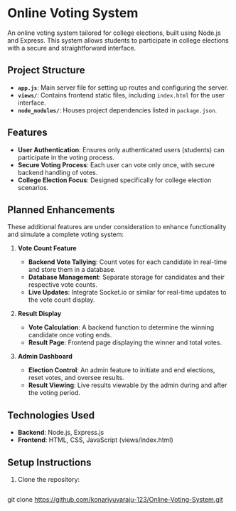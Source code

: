 # Online Voting System

An online voting system tailored for college elections, built using Node.js and Express. This system allows students to participate in college elections with a secure and straightforward interface.

## Project Structure
- **`app.js`**: Main server file for setting up routes and configuring the server.
- **`views/`**: Contains frontend static files, including `index.html` for the user interface.
- **`node_modules/`**: Houses project dependencies listed in `package.json`.

## Features
- **User Authentication**: Ensures only authenticated users (students) can participate in the voting process.
- **Secure Voting Process**: Each user can vote only once, with secure backend handling of votes.
- **College Election Focus**: Designed specifically for college election scenarios.

## Planned Enhancements
These additional features are under consideration to enhance functionality and simulate a complete voting system:

1. **Vote Count Feature**  
   - **Backend Vote Tallying**: Count votes for each candidate in real-time and store them in a database.
   - **Database Management**: Separate storage for candidates and their respective vote counts.
   - **Live Updates**: Integrate Socket.io or similar for real-time updates to the vote count display.

2. **Result Display**
   - **Vote Calculation**: A backend function to determine the winning candidate once voting ends.
   - **Result Page**: Frontend page displaying the winner and total votes.

3. **Admin Dashboard**
   - **Election Control**: An admin feature to initiate and end elections, reset votes, and oversee results.
   - **Result Viewing**: Live results viewable by the admin during and after the voting period.

## Technologies Used
- **Backend**: Node.js, Express.js
- **Frontend**: HTML, CSS, JavaScript (views/index.html)

## Setup Instructions
1. Clone the repository:
   ```bash
  git clone https://github.com/konariyuvaraju-123/Online-Voting-System.git
